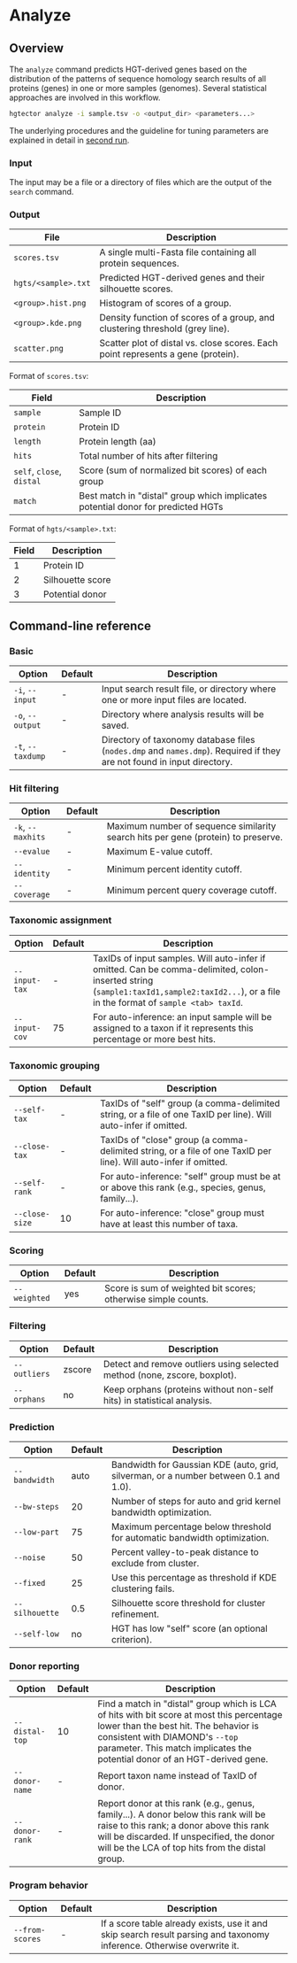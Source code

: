 Analyze
=======

## Overview

The `analyze` command predicts HGT-derived genes based on the distribution of the patterns of sequence homology search results of all proteins (genes) in one or more samples (genomes). Several statistical approaches are involved in this workflow.

```bash
hgtector analyze -i sample.tsv -o <output_dir> <parameters...>
```

The underlying procedures and the guideline for tuning parameters are explained in detail in [second run](2ndrun.md).

### Input

The input may be a file or a directory of files which are the output of the `search` command.

### Output

File | Description
--- | ---
`scores.tsv` | A single multi-Fasta file containing all protein sequences.
`hgts/<sample>.txt` | Predicted HGT-derived genes and their silhouette scores.
`<group>.hist.png` | Histogram of scores of a group.
`<group>.kde.png` | Density function of scores of a group, and clustering threshold (grey line).
`scatter.png` | Scatter plot of distal vs. close scores. Each point represents a gene (protein).

Format of `scores.tsv`:

Field | Description
--- | ---
`sample` | Sample ID
`protein` | Protein ID
`length` | Protein length (aa)
`hits` | Total number of hits after filtering
`self`, `close`, `distal` | Score (sum of normalized bit scores) of each group
`match` | Best match in "distal" group which implicates potential donor for predicted HGTs

Format of `hgts/<sample>.txt`:

Field | Description
--- | ---
1 | Protein ID
2 | Silhouette score
3 | Potential donor


## Command-line reference

### Basic

Option | Default | Description
--- | --- | ---
`-i`, `--input` | - | Input search result file, or directory where one or more input files are located.
`-o`, `--output` | - | Directory where analysis results will be saved.
`-t`, `--taxdump` | - | Directory of taxonomy database files (`nodes.dmp` and `names.dmp`). Required if they are not found in input directory.

### Hit filtering

Option | Default | Description
--- | --- | ---
`-k`, `--maxhits` | - | Maximum number of sequence similarity search hits per gene (protein) to preserve.
`--evalue` | - | Maximum E-value cutoff.
`--identity` | - | Minimum percent identity cutoff.
`--coverage` | - | Minimum percent query coverage cutoff.

### Taxonomic assignment

Option | Default | Description
--- | --- | ---
`--input-tax` | - | TaxIDs of input samples. Will auto-infer if omitted. Can be comma-delimited, colon-inserted string (`sample1:taxId1,sample2:taxId2...`), or a file in the format of `sample <tab> taxId`.
`--input-cov` | 75 | For auto-inference: an input sample will be assigned to a taxon if it represents this percentage or more best hits.

### Taxonomic grouping

Option | Default | Description
--- | --- | ---
`--self-tax` | - | TaxIDs of "self" group (a comma-delimited string, or a file of one TaxID per line). Will auto-infer if omitted.
`--close-tax` | - | TaxIDs of "close" group (a comma-delimited string, or a file of one TaxID per line). Will auto-infer if omitted.
`--self-rank` | - | For auto-inference: "self" group must be at or above this rank (e.g., species, genus, family...).
`--close-size` | 10 | For auto-inference: "close" group must have at least this number of taxa.

### Scoring

Option | Default | Description
--- | --- | ---
`--weighted` | yes | Score is sum of weighted bit scores; otherwise simple counts.

### Filtering

Option | Default | Description
--- | --- | ---
`--outliers` | zscore | Detect and remove outliers using selected method (none, zscore, boxplot).
`--orphans` | no | Keep orphans (proteins without non-self hits) in statistical analysis.

### Prediction

Option | Default | Description
--- | --- | ---
`--bandwidth` | auto | Bandwidth for Gaussian KDE (auto, grid, silverman, or a number between 0.1 and 1.0).
`--bw-steps` | 20 | Number of steps for auto and grid kernel bandwidth optimization.
`--low-part` | 75 | Maximum percentage below threshold for automatic bandwidth optimization.
`--noise` | 50 | Percent valley-to-peak distance to exclude from cluster.
`--fixed` | 25 | Use this percentage as threshold if KDE clustering fails.
`--silhouette` | 0.5 | Silhouette score threshold for cluster refinement.
`--self-low` | no | HGT has low "self" score (an optional criterion).

### Donor reporting

Option | Default | Description
--- | --- | ---
`--distal-top` | 10 | Find a match in "distal" group which is LCA of hits with bit score at most this percentage lower than the best hit. The behavior is consistent with DIAMOND's `--top` parameter. This match implicates the potential donor of an HGT-derived gene.
`--donor-name` | - | Report taxon name instead of TaxID of donor.
`--donor-rank` | - | Report donor at this rank (e.g., genus, family...). A donor below this rank will be raise to this rank; a donor above this rank will be discarded. If unspecified, the donor will be the LCA of top hits from the distal group.

### Program behavior

Option | Default | Description
--- | --- | ---
`--from-scores` | - | If a score table already exists, use it and skip search result parsing and taxonomy inference. Otherwise overwrite it.
